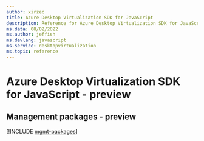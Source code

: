```yaml
---
author: xirzec
title: Azure Desktop Virtualization SDK for JavaScript
description: Reference for Azure Desktop Virtualization SDK for JavaScript
ms.data: 08/02/2022
ms.author: jeffish
ms.devlang: javascript
ms.service: desktopvirtualization
ms.topic: reference
---
```

# Azure Desktop Virtualization SDK for JavaScript - preview

## Management packages - preview
[!INCLUDE [mgmt-packages](desktop-virtualization-mgmt-index.md)]